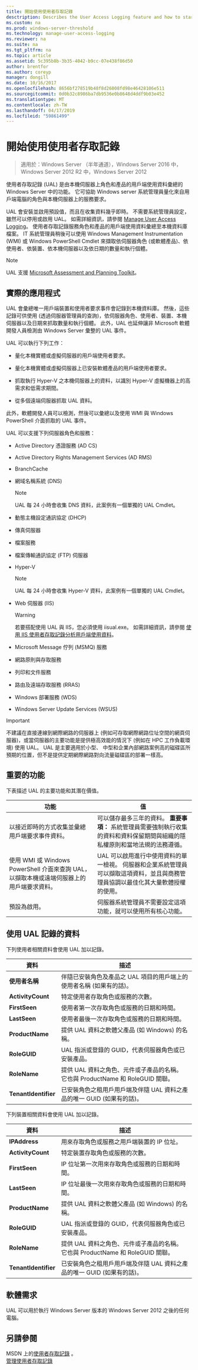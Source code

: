 ```yaml
---
title: 開始使用使用者存取記錄
desctription: Describes the User Access Logging feature and how to start using it.
ms.custom: na
ms.prod: windows-server-threshold
ms.technology: manage-user-access-logging
ms.reviewer: na
ms.suite: na
ms.tgt_pltfrm: na
ms.topic: article
ms.assetid: 5c395b8b-3b35-4042-b9cc-07e438f86d50
author: brentfor
ms.author: coreyp
manager: dongill
ms.date: 10/16/2017
ms.openlocfilehash: 8656bf278519b48f8d26008fd98e46428106e511
ms.sourcegitcommit: 0d0b32c8986ba7db9536e0b8648d4ddf9b03e452
ms.translationtype: MT
ms.contentlocale: zh-TW
ms.lasthandoff: 04/17/2019
ms.locfileid: "59861499"
---
```

# <a name="get-started-with-user-access-logging"></a>開始使用使用者存取記錄

>適用於：Windows Server （半年通道），Windows Server 2016 中，Windows Server 2012 R2 中，Windows Server 2012

使用者存取記錄 (UAL) 是由本機伺服器上角色和產品的用戶端使用資料彙總的 Windows Server 中的功能。 它可協助 Windows server 系統管理員量化來自用戶端電腦的角色與本機伺服器上的服務要求。  
  
UAL 會安裝並啟用預設值，而且在收集資料幾乎即時。 不需要系統管理員設定，雖然可以停用或啟用 UAL。 如需詳細資訊，請參閱 [Manage User Access Logging](Manage-User-Access-Logging.md)。 使用者存取記錄服務角色和產品的用戶端使用資料彙總至本機資料庫檔案。  IT 系統管理員稍後可以使用 Windows Management Instrumentation (WMI) 或 Windows PowerShell Cmdlet 來擷取依伺服器角色 (或軟體產品)、依使用者、依裝置、依本機伺服器以及依日期的數量和執行個體。  
  
> [!NOTE]  
> UAL 支援 [Microsoft Assessment and Planning Toolkit](https://go.microsoft.com/fwlink/?LinkID=111000)。  
  
## <a name="BKMK_APP"></a>實際的應用程式  
UAL 會彙總唯一用戶端裝置和使用者要求事件會記錄到本機資料庫。 然後，這些記錄可供使用 (透過伺服器管理員的查詢)，依伺服器角色、使用者、裝置、本機伺服器以及日期來抓取數量和執行個體。  此外，UAL 也延伸讓非 Microsoft 軟體開發人員檢測由 Windows Server 彙整的 UAL 事件。  
  
UAL 可以執行下列工作：  
  
-   量化本機實體或虛擬伺服器的用戶端使用者要求。  
  
-   量化本機實體或虛擬伺服器上已安裝軟體產品的用戶端使用者要求。  
  
-   抓取執行 Hyper-V 之本機伺服器上的資料，以識別 Hyper-V 虛擬機器上的高需求和低需求期間。  
  
-   從多個遠端伺服器抓取 UAL 資料。  
  
此外，軟體開發人員可以檢測，然後可以彙總以及使用 WMI 與 Windows PowerShell 介面抓取的 UAL 事件。  
  
UAL 可以支援下列伺服器角色和服務：  
  
-   Active Directory 憑證服務 (AD CS)  
  
-   Active Directory Rights Management Services (AD RMS)  
  
-   BranchCache  
  
-   網域名稱系統 (DNS)  
  
    > [!NOTE]  
    > UAL 每 24 小時會收集 DNS 資料，此案例有一個單獨的 UAL Cmdlet。  
  
-   動態主機設定通訊協定 (DHCP)  
  
-   傳真伺服器  
  
-   檔案服務  
  
-   檔案傳輸通訊協定 (FTP) 伺服器  
  
-   Hyper-V  
  
    > [!NOTE]  
    > UAL 每 24 小時會收集 Hyper-V 資料，此案例有一個單獨的 UAL Cmdlet。  
  
-   Web 伺服器 (IIS)  
  
    > [!WARNING]  
    > 若要搭配使用 UAL 與 IIS，您必須使用 iisual.exe。 如需詳細資訊，請參閱 [使用 IIS 使用者存取記錄分析用戶端使用資料](http://www.iis.net/learn/manage/configuring-security/analyzing-client-usage-data-with-iis-user-access-logging)。  
  
-   Microsoft Message 佇列 (MSMQ) 服務  
  
-   網路原則與存取服務  
  
-   列印和文件服務  
  
-   路由及遠端存取服務 (RRAS)  
  
-   Windows 部署服務 (WDS)  
  
-   Windows Server Update Services (WSUS)  
  
> [!IMPORTANT]  
> 不建議在直接連線到網際網路的伺服器上 (例如可存取網際網路位址空間的網頁伺服器)，或當伺服器的主要功能是提供極高效能的情況下 (例如在 HPC 工作負載環境) 使用 UAL。 UAL 是主要適用於小型、 中型和企業內部網路案例高的磁碟區所預期的位置，但不是提供定期網際網路對向流量磁碟區的部署一樣高。  
  
## <a name="BKMK_NEW"></a>重要的功能  
下表描述 UAL 的主要功能和其潛在價值。  
  
|功能|值|  
|-----------------|---------|  
|以接近即時的方式收集並彙總用戶端要求事件資料。|可以儲存最多三年的資料。 **重要事項：** 系統管理員需要強制執行收集的資料和資料保留期間與組織的隱私權原則和當地法規的法務遵循。|  
|使用 WMI 或 Windows PowerShell 介面來查詢 UAL，以擷取本機或遠端伺服器上的用戶端要求資料。|UAL 可以啟用進行中使用資料的單一檢視。 伺服器和企業系統管理員可以擷取這項資料，並且與商務管理員協調以最佳化其大量軟體授權的使用。|  
|預設為啟用。|伺服器系統管理員不需要設定這項功能，就可以使用所有核心功能。|  
  
## <a name="data-logged-with-ual"></a>使用 UAL 記錄的資料  
下列使用者相關資料會使用 UAL 加以記錄。  
  
|資料|描述|  
|--------|---------------|  
|**使用者名稱**|伴隨已安裝角色及產品之 UAL 項目的用戶端上的使用者名稱 (如果有的話)。|  
|**ActivityCount**|特定使用者存取角色或服務的次數。|  
|**FirstSeen**|使用者第一次存取角色或服務的日期和時間。|  
|**LastSeen**|使用者最後一次存取角色或服務的日期和時間。|  
|**ProductName**|提供 UAL 資料之軟體父產品 (如 Windows) 的名稱。|  
|**RoleGUID**|UAL 指派或登錄的 GUID，代表伺服器角色或已安裝產品。|  
|**RoleName**|提供 UAL 資料之角色、元件或子產品的名稱。 它也與 ProductName 和 RoleGUID 關聯。|  
|**TenantIdentifier**|已安裝角色之租用戶用戶端及伴隨 UAL 資料之產品的唯一 GUID (如果有的話)。|  
  
下列裝置相關資料會使用 UAL 加以記錄。  
  
|資料|描述|  
|--------|---------------|  
|**IPAddress**|用來存取角色或服務之用戶端裝置的 IP 位址。|  
|**ActivityCount**|特定裝置存取角色或服務的次數。|  
|**FirstSeen**|IP 位址第一次用來存取角色或服務的日期和時間。|  
|**LastSeen**|IP 位址最後一次用來存取角色或服務的日期和時間。|  
|**ProductName**|提供 UAL 資料之軟體父產品 (如 Windows) 的名稱。|  
|**RoleGUID**|UAL 指派或登錄的 GUID，代表伺服器角色或已安裝產品。|  
|**RoleName**|提供 UAL 資料之角色、元件或子產品的名稱。 它也與 ProductName 和 RoleGUID 關聯。|  
|**TenantIdentifier**|已安裝角色之租用戶用戶端及伴隨 UAL 資料之產品的唯一 GUID (如果有的話)。|  
  
## <a name="BKMK_SOFT"></a>軟體需求  
UAL 可以用於執行 Windows Server 版本的 Windows Server 2012 之後的任何電腦。  
  
## <a name="see-also"></a>另請參閱  
MSDN 上的[使用者存取記錄](https://msdn.microsoft.com/library/windows/desktop/hh437528(v=vs.85).aspx) 。  
[管理使用者存取記錄](Manage-User-Access-Logging.md)  
  

